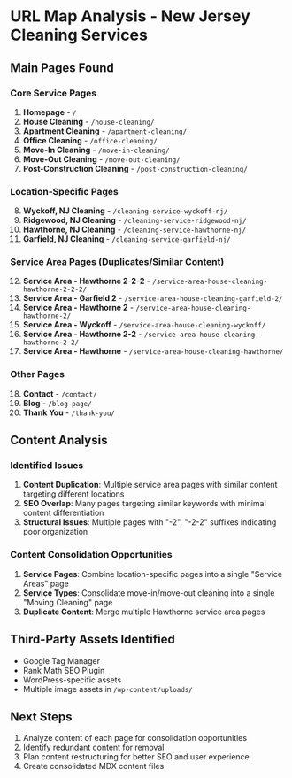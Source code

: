 # URL Map Analysis - New Jersey Cleaning Services

## Main Pages Found

### Core Service Pages
1. **Homepage** - `/`
2. **House Cleaning** - `/house-cleaning/`
3. **Apartment Cleaning** - `/apartment-cleaning/`
4. **Office Cleaning** - `/office-cleaning/`
5. **Move-In Cleaning** - `/move-in-cleaning/`
6. **Move-Out Cleaning** - `/move-out-cleaning/`
7. **Post-Construction Cleaning** - `/post-construction-cleaning/`

### Location-Specific Pages
8. **Wyckoff, NJ Cleaning** - `/cleaning-service-wyckoff-nj/`
9. **Ridgewood, NJ Cleaning** - `/cleaning-service-ridgewood-nj/`
10. **Hawthorne, NJ Cleaning** - `/cleaning-service-hawthorne-nj/`
11. **Garfield, NJ Cleaning** - `/cleaning-service-garfield-nj/`

### Service Area Pages (Duplicates/Similar Content)
12. **Service Area - Hawthorne 2-2-2** - `/service-area-house-cleaning-hawthorne-2-2-2/`
13. **Service Area - Garfield 2** - `/service-area-house-cleaning-garfield-2/`
14. **Service Area - Hawthorne 2** - `/service-area-house-cleaning-hawthorne-2/`
15. **Service Area - Wyckoff** - `/service-area-house-cleaning-wyckoff/`
16. **Service Area - Hawthorne 2-2** - `/service-area-house-cleaning-hawthorne-2-2/`
17. **Service Area - Hawthorne** - `/service-area-house-cleaning-hawthorne/`

### Other Pages
18. **Contact** - `/contact/`
19. **Blog** - `/blog-page/`
20. **Thank You** - `/thank-you/`

## Content Analysis

### Identified Issues
1. **Content Duplication**: Multiple service area pages with similar content targeting different locations
2. **SEO Overlap**: Many pages targeting similar keywords with minimal content differentiation
3. **Structural Issues**: Multiple pages with "-2", "-2-2" suffixes indicating poor organization

### Content Consolidation Opportunities
1. **Service Pages**: Combine location-specific pages into a single "Service Areas" page
2. **Service Types**: Consolidate move-in/move-out cleaning into a single "Moving Cleaning" page
3. **Duplicate Content**: Merge multiple Hawthorne service area pages

## Third-Party Assets Identified
- Google Tag Manager
- Rank Math SEO Plugin
- WordPress-specific assets
- Multiple image assets in `/wp-content/uploads/`

## Next Steps
1. Analyze content of each page for consolidation opportunities
2. Identify redundant content for removal
3. Plan content restructuring for better SEO and user experience
4. Create consolidated MDX content files
